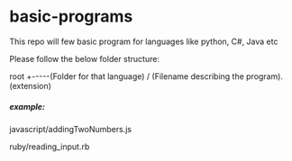 # basic-programs
This repo will few basic program for languages like python, C#, Java etc

Please follow the below folder structure:

root
+-----(Folder for that language) / (Filename describing the program).(extension)

##### example:
javascript/addingTwoNumbers.js

ruby/reading_input.rb

